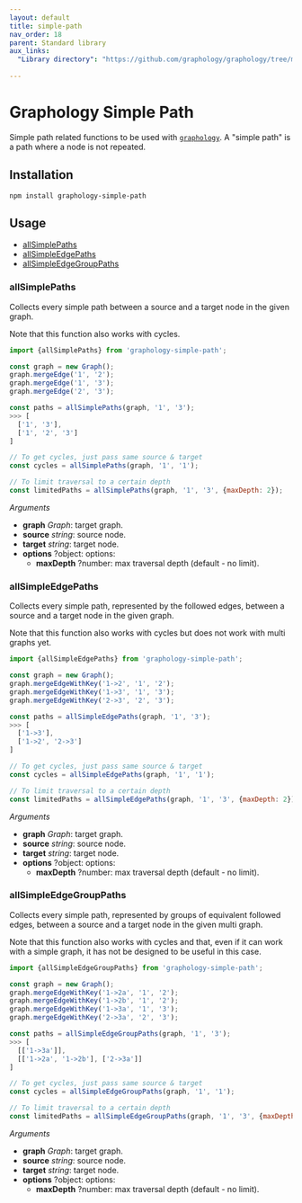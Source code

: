 ```yaml
---
layout: default
title: simple-path
nav_order: 18
parent: Standard library
aux_links:
  "Library directory": "https://github.com/graphology/graphology/tree/master/src/simple-path"
  
---
```


# Graphology Simple Path

Simple path related functions to be used with [`graphology`](..). A "simple path" is a path where a node is not repeated.

## Installation

```
npm install graphology-simple-path
```

## Usage

- [allSimplePaths](#allsimplepaths)
- [allSimpleEdgePaths](#allsimpleedgepaths)
- [allSimpleEdgeGroupPaths](#allsimpleedgegrouppaths)

### allSimplePaths

Collects every simple path between a source and a target node in the given graph.

Note that this function also works with cycles.

```js
import {allSimplePaths} from 'graphology-simple-path';

const graph = new Graph();
graph.mergeEdge('1', '2');
graph.mergeEdge('1', '3');
graph.mergeEdge('2', '3');

const paths = allSimplePaths(graph, '1', '3');
>>> [
  ['1', '3'],
  ['1', '2', '3']
]

// To get cycles, just pass same source & target
const cycles = allSimplePaths(graph, '1', '1');

// To limit traversal to a certain depth
const limitedPaths = allSimplePaths(graph, '1', '3', {maxDepth: 2});
```

_Arguments_

- **graph** _Graph_: target graph.
- **source** _string_: source node.
- **target** _string_: target node.
- **options** <span class="code">?object</span>: options:
  - **maxDepth** <span class="code">?number</span>: max traversal depth (default - no limit).

### allSimpleEdgePaths

Collects every simple path, represented by the followed edges, between a source and a target node in the given graph.

Note that this function also works with cycles but does not work with multi graphs yet.

```js
import {allSimpleEdgePaths} from 'graphology-simple-path';

const graph = new Graph();
graph.mergeEdgeWithKey('1->2', '1', '2');
graph.mergeEdgeWithKey('1->3', '1', '3');
graph.mergeEdgeWithKey('2->3', '2', '3');

const paths = allSimpleEdgePaths(graph, '1', '3');
>>> [
  ['1->3'],
  ['1->2', '2->3']
]

// To get cycles, just pass same source & target
const cycles = allSimpleEdgePaths(graph, '1', '1');

// To limit traversal to a certain depth
const limitedPaths = allSimpleEdgePaths(graph, '1', '3', {maxDepth: 2});
```

_Arguments_

- **graph** _Graph_: target graph.
- **source** _string_: source node.
- **target** _string_: target node.
- **options** <span class="code">?object</span>: options:
  - **maxDepth** <span class="code">?number</span>: max traversal depth (default - no limit).

### allSimpleEdgeGroupPaths

Collects every simple path, represented by groups of equivalent followed edges, between a source and a target node in the given multi graph.

Note that this function also works with cycles and that, even if it can work with a simple graph, it has not be designed to be useful in this case.

```js
import {allSimpleEdgeGroupPaths} from 'graphology-simple-path';

const graph = new Graph();
graph.mergeEdgeWithKey('1->2a', '1', '2');
graph.mergeEdgeWithKey('1->2b', '1', '2');
graph.mergeEdgeWithKey('1->3a', '1', '3');
graph.mergeEdgeWithKey('2->3a', '2', '3');

const paths = allSimpleEdgeGroupPaths(graph, '1', '3');
>>> [
  [['1->3a']],
  [['1->2a', '1->2b'], ['2->3a']]
]

// To get cycles, just pass same source & target
const cycles = allSimpleEdgeGroupPaths(graph, '1', '1');

// To limit traversal to a certain depth
const limitedPaths = allSimpleEdgeGroupPaths(graph, '1', '3', {maxDepth: 2});
```

_Arguments_

- **graph** _Graph_: target graph.
- **source** _string_: source node.
- **target** _string_: target node.
- **options** <span class="code">?object</span>: options:
  - **maxDepth** <span class="code">?number</span>: max traversal depth (default - no limit).

